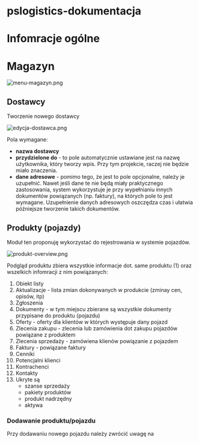 # pslogistics-dokumentacja
# Infomracje ogólne

# Magazyn
![menu-magazyn.png](:/bce2b6cacda14e7fbb9cc28619520a9d)

## Dostawcy
Tworzenie nowego dostawcy

![edycja-dostawca.png](:/a28fd3e667e54f87a40d617c05399b38)

Pola wymagane:
* **nazwa dostawcy**
* **przydzielone do** - to pole automatycznie ustawiane jest na nazwę użytkownika, który tworzy wpis. Przy tym projekcie, raczej nie będzie miało znaczenia.
* **dane adresowe** - pomimo tego, że jest to pole opcjonalne, należy je uzupełnić. Nawet jeśli dane te nie będą miały praktycznego zastosowania, system wykorzystuje je przy wypełnianiu innych dokumentów powiązanych (np. faktury), na których pole to jest wymagane. Uzupełnienie danych adresowych oszczędza czas i ułatwia późniejsze tworzenie takich dokumentów.

## Produkty (pojazdy)
Moduł ten proponuję wykorzystać do rejestrowania w systemie pojazdów. 

![produkt-overview.png](:/0d120679a60c4838a8587b07c12a0957)

Podgląd produktu zbiera wszystkie informacje dot. same produktu (1) oraz wszelkich infomracji z nim powiązanych:
1. Obiekt listy
2. Aktualizacje - lista zmian dokonywanych w produkcie (zminay cen, opisów, itp)
3. Zgłoszenia
4. Dokumenty - w tym miejscu zbierane są wszystkie dokumenty przypisane do produktu (pojazdu)
5. Oferty - oferty dla klientów w których występuje dany pojazd
6. Zlecenia zakupu - zlecenia lub zamówienia dot zakupu pojazdów powiązane z produktem
7. Zlecenia sprzedaży - zamówiena klienów powiązanie z pojazdem
8. Faktury - powiązane faktury
9. Cenniki
10. Potencjalni klienci
11. Kontrachenci 
12. Kontakty
13. Ukryte są 
    - szanse sprzedaży
    - pakiety produktów
    - produkt nadrzędny
    - aktywa
    
### Dodawanie produktu/pojazdu
Przy dodawaniu nowego pojazdu należy zwrócić uwagę na










